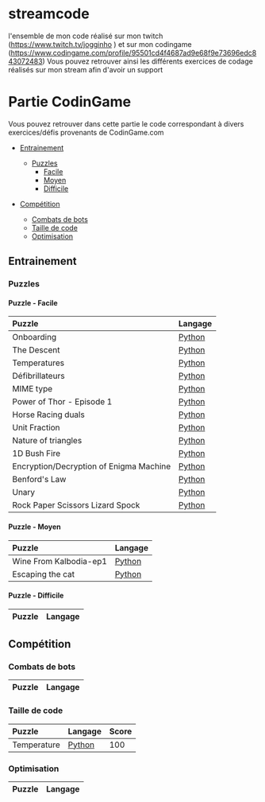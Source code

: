 # streamcode
l'ensemble de mon code réalisé sur mon twitch (https://www.twitch.tv/jogginho )
et sur mon codingame (https://www.codingame.com/profile/95501cd4f4687ad9e68f9e73696edc843072483)
Vous pouvez retrouver ainsi les différents exercices de codage réalisés sur mon stream afin d'avoir un support

# Partie CodinGame
Vous pouvez retrouver dans cette partie le code correspondant à divers exercices/défis provenants de CodinGame.com

- [Entrainement](#entrainement)
  - [Puzzles](#puzzles)
    - [Facile](#puzzle---facile)
    - [Moyen](#puzzle---moyen)
    - [Difficile](#puzzle---difficile)

- [Compétition](#compétition)
  - [Combats de bots](#combats-de-bots)
  - [Taille de code](#taille-de-code)
  - [Optimisation](#optimisation)

## Entrainement

### Puzzles

#### Puzzle - Facile

| Puzzle | Langage |
|:-|:-|
| Onboarding | [Python](https://github.com/Nettoyjogg/streamcode/blob/main/Codingame/Entrainements/Python/Facile/Onboarding.py) |
| The Descent | [Python](https://github.com/Nettoyjogg/streamcode/blob/main/Codingame/Entrainements/Python/Facile/the%20descent.py) |
| Temperatures | [Python](https://github.com/Nettoyjogg/streamcode/blob/main/Codingame/Entrainements/Python/Facile/temperatures.py) |
| Défibrillateurs | [Python](https://github.com/Nettoyjogg/streamcode/blob/main/Codingame/Entrainements/Python/Facile/D%C3%A9fibrillateurs.py) |
| MIME type | [Python](https://github.com/Nettoyjogg/streamcode/blob/main/Codingame/Entrainements/Python/Facile/MIME%20Type.py) |
| Power of Thor - Episode 1 | [Python](https://github.com/Nettoyjogg/streamcode/blob/main/Codingame/Entrainements/Python/Facile/Power%20of%20Thor%20-%20Episode%201.py) |
| Horse Racing duals | [Python](https://github.com/Nettoyjogg/streamcode/blob/main/Codingame/Entrainements/Python/Facile/horse%20racing%20duals.py) |
| Unit Fraction | [Python](https://github.com/Nettoyjogg/streamcode/blob/main/Codingame/Entrainements/Python/Facile/Unit%20Fractions.py) |
| Nature of triangles | [Python](https://github.com/Nettoyjogg/streamcode/blob/main/Codingame/Entrainements/Python/Facile/Nature%20of%20triangles.py) |
| 1D Bush Fire | [Python](https://github.com/Nettoyjogg/streamcode/blob/main/Codingame/Entrainements/Python/Facile/1D%20Bush%20Fire.py) |
| Encryption/Decryption of Enigma Machine | [Python](https://github.com/Nettoyjogg/streamcode/blob/main/Codingame/Entrainements/Python/Facile/Encryption%20and%20Decryption%20of%20Enigma%20Machine.py) |
| Benford's Law | [Python](https://github.com/Nettoyjogg/streamcode/blob/main/Codingame/Entrainements/Python/Facile/Benford's%20Law.py) |
| Unary | [Python](https://github.com/Nettoyjogg/streamcode/blob/main/Codingame/Entrainements/Python/Facile/Unary.py) |
| Rock Paper Scissors Lizard Spock |[Python](https://github.com/Nettoyjogg/streamcode/blob/main/Codingame/Entrainements/Python/Facile/Rock%20Paper%20Scissors%20Lizard%20Spock.py)|

#### Puzzle - Moyen

| Puzzle | Langage |
|:-|:-|
| Wine From Kalbodia-ep1 | [Python](https://github.com/Nettoyjogg/streamcode/blob/main/Codingame/Entrainements/Python/Moyen/Wine%20from%20Kalbodia-ep1.py) |
| Escaping the cat | [Python](https://github.com/Nettoyjogg/streamcode/blob/main/Codingame/Entrainements/Python/Moyen/Escaping%20the%20cat.py) |

#### Puzzle - Difficile

| Puzzle | Langage |
|:-|:-|


## Compétition

### Combats de bots

| Puzzle | Langage |
|:-|:-|


### Taille de code

| Puzzle | Langage | Score |
|:-|:-|:-|
| Temperature | [Python](https://github.com/Nettoyjogg/streamcode/blob/main/Codingame/Competition/Taille%20de%20code/Python/Temperatures.py) | 100 |

### Optimisation

| Puzzle | Langage |
|:-|:-|


